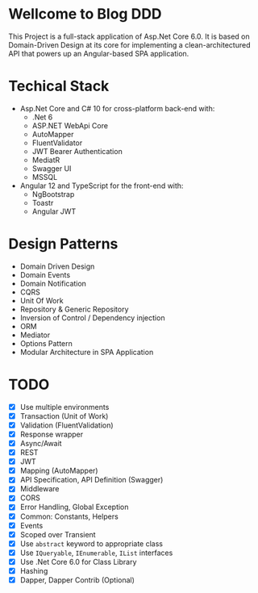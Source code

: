 # Wellcome to Blog DDD
This Project is a full-stack application of Asp.Net Core 6.0. It is based on Domain-Driven Design at its core for implementing a clean-architectured API that powers up an Angular-based SPA application.

# Techical Stack

- Asp.Net Core and C# 10 for cross-platform back-end with:
  - .Net 6
  - ASP.NET WebApi Core
  - AutoMapper
  - FluentValidator
  - JWT Bearer Authentication
  - MediatR
  - Swagger UI
  - MSSQL
- Angular 12 and TypeScript for the front-end with:
  -  NgBootstrap
  -  Toastr
  -  Angular JWT

# Design Patterns
- Domain Driven Design
- Domain Events
- Domain Notification
- CQRS
- Unit Of Work
- Repository & Generic Repository
- Inversion of Control / Dependency injection
- ORM
- Mediator
- Options Pattern
- Modular Architecture in SPA Application

# TODO
- [x] Use multiple environments
- [x] Transaction (Unit of Work)
- [x] Validation (FluentValidation)
- [x] Response wrapper
- [x] Async/Await
- [x] REST
- [x] JWT
- [x] Mapping (AutoMapper)
- [x] API Specification, API Definition (Swagger)
- [x] Middleware
- [x] CORS
- [x] Error Handling, Global Exception
- [x] Common: Constants, Helpers
- [x] Events
- [x] Scoped over Transient
- [x] Use `abstract` keyword to appropriate class
- [x] Use `IQueryable`, `IEnumerable`, `IList` interfaces
- [x] Use .Net Core 6.0 for Class Library
- [x] Hashing
- [x] Dapper, Dapper Contrib (Optional)
